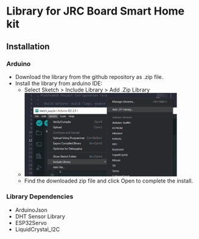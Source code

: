 # Library for JRC Board Smart Home kit

## Installation

### Arduino

- Download the library from the github repository as .zip file.
- Install the library from arduino IDE:
  - Select Sketch > Include Library > Add .Zip Library
  - <img src="docs/images/arduino_installation.png" width="400">
  - Find the downloaded zip file and click Open to complete the install.

### Library Dependencies

- ArduinoJson
- DHT Sensor Library
- ESP32Servo
- LiquidCrystal_I2C
